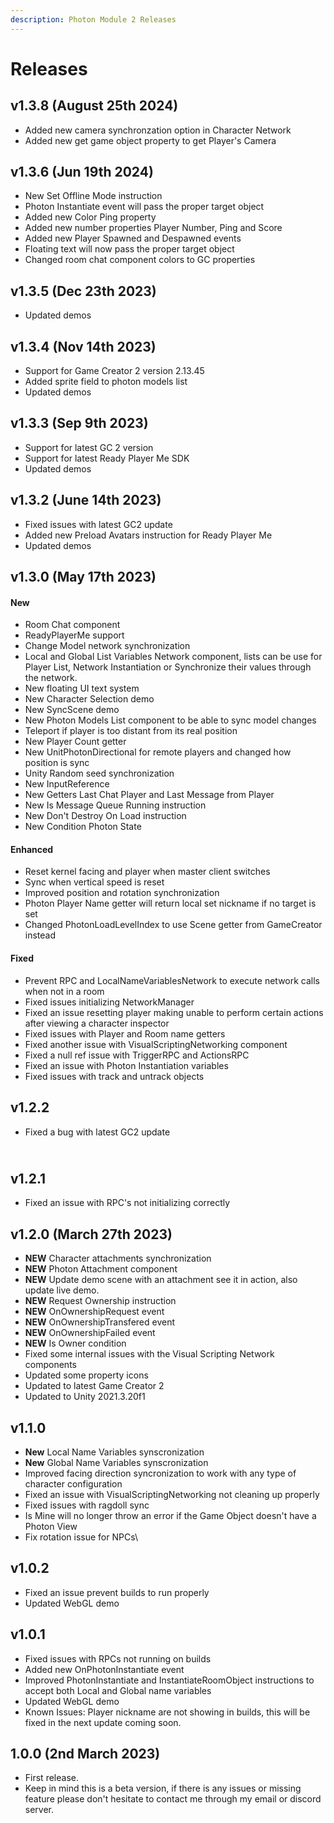 ```yaml
---
description: Photon Module 2 Releases
---
```


# Releases

## v1.3.8 (August 25th 2024)

* Added new camera synchronzation option in Character Network
* Added new get game object property to get Player's Camera

## v1.3.6 (Jun 19th 2024)

* New Set Offline Mode instruction
* Photon Instantiate event will pass the proper target object
* Added new Color Ping property
* Added new number properties Player Number, Ping and Score
* Added new Player Spawned and Despawned events
* Floating text will now pass the proper target object
* Changed room chat component colors to GC properties

## v1.3.5 (Dec 23th 2023)

* Updated demos

## v1.3.4 (Nov 14th 2023)

* Support for Game Creator 2 version 2.13.45
* Added sprite field to photon models list
* Updated demos

## v1.3.3 (Sep 9th 2023)

* Support for latest GC 2 version
* Support for latest Ready Player Me SDK
* Updated demos

## v1.3.2 (June 14th 2023)

* Fixed issues with latest GC2 update
* Added new Preload Avatars instruction for Ready Player Me
* Updated demos

## v1.3.0 (May 17th 2023)

#### New

* Room Chat component
* ReadyPlayerMe support
* Change Model network synchronization
* Local and Global List Variables Network component, lists can be use for Player List, Network Instantiation or Synchronize their values through the network.
* New floating UI text system
* New Character Selection demo
* New SyncScene demo
* New Photon Models List component to be able to sync model changes
* Teleport if player is too distant from its real position
* New Player Count getter
* New UnitPhotonDirectional for remote players and changed how position is sync
* Unity Random seed synchronization
* New InputReference
* New Getters Last Chat Player and Last Message from Player
* New Is Message Queue Running instruction
* New Don't Destroy On Load instruction
* New Condition Photon State

#### Enhanced

* Reset kernel facing and player when master client switches
* Sync when vertical speed is reset
* Improved position and rotation synchronization
* Photon Player Name getter will return local set nickname if no target is set
* Changed PhotonLoadLevelIndex to use Scene getter from GameCreator instead

#### Fixed

* Prevent RPC and LocalNameVariablesNetwork to execute network calls when not in a room
* Fixed issues initializing NetworkManager
* Fixed an issue resetting player making unable to perform certain actions after viewing a character inspector
* Fixed issues with Player and Room name getters
* Fixed another issue with VisualScriptingNetworking component
* Fixed a null ref issue with TriggerRPC and ActionsRPC
* Fixed an issue with Photon Instantiation variables
* Fixed issues with track and untrack objects

## v1.2.2

* Fixed a bug with latest GC2 update

\
v1.2.1
------

* Fixed an issue with RPC's not initializing correctly

## **v1.2.0 (March 27th 2023)**

* **NEW** Character attachments synchronization
* **NEW** Photon Attachment component
* **NEW** Update demo scene with an attachment see it in action, also update live demo.
* **NEW** Request Ownership instruction
* **NEW** OnOwnershipRequest event
* **NEW** OnOwnershipTransfered event
* **NEW** OnOwnershipFailed event
* **NEW** Is Owner condition
* Fixed some internal issues with the Visual Scripting Network components
* Updated some property icons
* Updated to latest Game Creator 2
* Updated to Unity 2021.3.20f1



## **v1.1.0**

* **New** Local Name Variables synscronization
* **New** Global Name Variables synscronization
* Improved facing direction syncronization to work with any type of character configuration
* Fixed an issue with VisualScriptingNetworking not cleaning up properly
* Fixed issues with ragdoll sync
* Is Mine will no longer throw an error if the Game Object doesn't have a Photon View
* Fix rotation issue for NPCs\


## **v1.0.2**

* Fixed an issue prevent builds to run properly
* Updated WebGL demo



## **v1.0.1**

* Fixed issues with RPCs not running on builds
* Added new OnPhotonInstantiate event
* Improved PhotonInstantiate and InstantiateRoomObject instructions to accept both Local and Global name variables
* Updated WebGL demo
* Known Issues: Player nickname are not showing in builds, this will be fixed in the next update coming soon.

## 1.0.0 (2nd March 2023)

* First release.
* Keep in mind this is a beta version, if there is any issues or missing feature please don't hesitate to contact me through my email or discord server.

